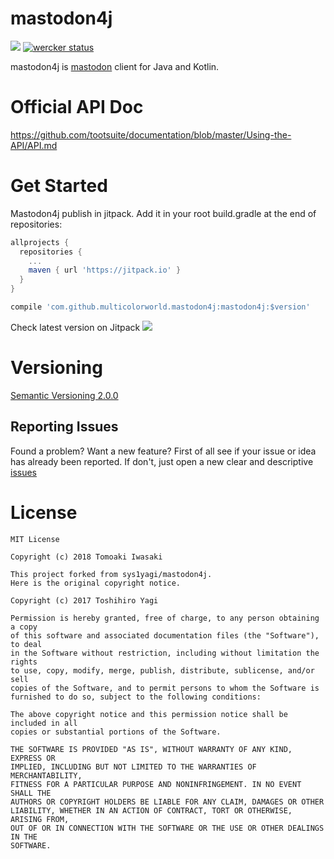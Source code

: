 # mastodon4j

[![](https://jitpack.io/v/MulticolorWorld/mastodon4j.svg)](https://jitpack.io/#MulticolorWorld/mastodon4j)
[![wercker status](https://app.wercker.com/status/fa8f4c3a1985f4d64af7b6f4b59789df/s/master "wercker status")](https://app.wercker.com/project/byKey/fa8f4c3a1985f4d64af7b6f4b59789df)

mastodon4j is [mastodon](https://github.com/tootsuite/mastodon) client for Java and Kotlin.

# Official API Doc

https://github.com/tootsuite/documentation/blob/master/Using-the-API/API.md

# Get Started

Mastodon4j publish in jitpack.
Add it in your root build.gradle at the end of repositories:

```groovy
allprojects {
  repositories {
    ...
    maven { url 'https://jitpack.io' }
  }
}
```

```groovy
compile 'com.github.multicolorworld.mastodon4j:mastodon4j:$version'
```

Check latest version on Jitpack [![](https://jitpack.io/v/MulticolorWorld/mastodon4j.svg)](https://jitpack.io/#MulticolorWorld/mastodon4j)

# Versioning

[Semantic Versioning 2.0.0](http://semver.org/spec/v2.0.0.html)

## Reporting Issues

Found a problem? Want a new feature? First of all see if your issue or idea has already been reported. If don't, just open a new clear and descriptive [issues](https://github.com/multicolorworld/mastodon4j/issues)

# License

```
MIT License

Copyright (c) 2018 Tomoaki Iwasaki

This project forked from sys1yagi/mastodon4j.
Here is the original copyright notice.

Copyright (c) 2017 Toshihiro Yagi

Permission is hereby granted, free of charge, to any person obtaining a copy
of this software and associated documentation files (the "Software"), to deal
in the Software without restriction, including without limitation the rights
to use, copy, modify, merge, publish, distribute, sublicense, and/or sell
copies of the Software, and to permit persons to whom the Software is
furnished to do so, subject to the following conditions:

The above copyright notice and this permission notice shall be included in all
copies or substantial portions of the Software.

THE SOFTWARE IS PROVIDED "AS IS", WITHOUT WARRANTY OF ANY KIND, EXPRESS OR
IMPLIED, INCLUDING BUT NOT LIMITED TO THE WARRANTIES OF MERCHANTABILITY,
FITNESS FOR A PARTICULAR PURPOSE AND NONINFRINGEMENT. IN NO EVENT SHALL THE
AUTHORS OR COPYRIGHT HOLDERS BE LIABLE FOR ANY CLAIM, DAMAGES OR OTHER
LIABILITY, WHETHER IN AN ACTION OF CONTRACT, TORT OR OTHERWISE, ARISING FROM,
OUT OF OR IN CONNECTION WITH THE SOFTWARE OR THE USE OR OTHER DEALINGS IN THE
SOFTWARE.
```
